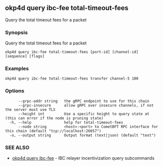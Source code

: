 ## okp4d query ibc-fee total-timeout-fees

Query the total timeout fees for a packet

### Synopsis

Query the total timeout fees for a packet

```
okp4d query ibc-fee total-timeout-fees [port-id] [channel-id] [sequence] [flags]
```

### Examples

```
okp4d query ibc-fee total-timeout-fees transfer channel-5 100
```

### Options

```
      --grpc-addr string   the gRPC endpoint to use for this chain
      --grpc-insecure      allow gRPC over insecure channels, if not the server must use TLS
      --height int         Use a specific height to query state at (this can error if the node is pruning state)
  -h, --help               help for total-timeout-fees
      --node string        <host>:<port> to CometBFT RPC interface for this chain (default "tcp://localhost:26657")
  -o, --output string      Output format (text|json) (default "text")
```

### SEE ALSO

* [okp4d query ibc-fee](okp4d_query_ibc-fee.md)	 - IBC relayer incentivization query subcommands
